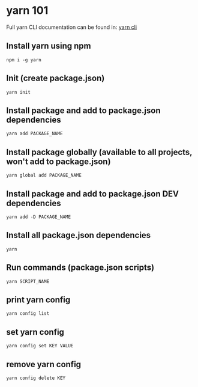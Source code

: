 # yarn 101
Full yarn CLI documentation can be found in: [yarn cli](https://yarnpkg.com/en/docs/cli/)

## Install yarn using npm
`npm i -g yarn`

## Init (create package.json)
`yarn init`

## Install package and add to package.json dependencies
`yarn add PACKAGE_NAME`

## Install package globally (available to all projects, won't add to package.json)
`yarn global add PACKAGE_NAME`

## Install package and add to package.json DEV dependencies
`yarn add -D PACKAGE_NAME`

## Install all package.json dependencies
`yarn`

## Run commands (package.json scripts)
`yarn SCRIPT_NAME`

## print yarn config
`yarn config list`

## set yarn config
`yarn config set KEY VALUE`

## remove yarn config
`yarn config delete KEY`

